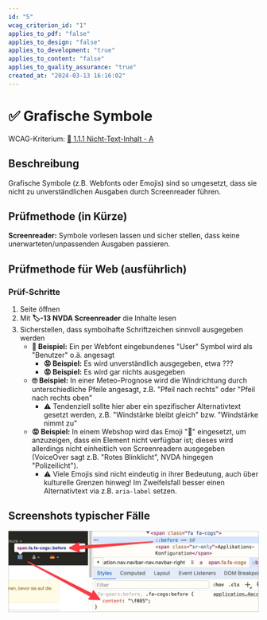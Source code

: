 ```yaml
---
id: "5"
wcag_criterion_id: "1"
applies_to_pdf: "false"
applies_to_design: "false"
applies_to_development: "true"
applies_to_content: "false"
applies_to_quality_assurance: "true"
created_at: "2024-03-13 16:16:02"
---
```


# ✅ Grafische Symbole

WCAG-Kriterium: [📜 1.1.1 Nicht-Text-Inhalt - A](..)

## Beschreibung

Grafische Symbole (z.B. Webfonts oder Emojis) sind so umgesetzt, dass sie nicht zu unverständlichen Ausgaben durch Screenreader führen.

## Prüfmethode (in Kürze)

**Screenreader:** Symbole vorlesen lassen und sicher stellen, dass keine unerwarteten/unpassenden Ausgaben passieren.

## Prüfmethode für Web (ausführlich)

### Prüf-Schritte

1. Seite öffnen
1. Mit **🏷️-13 NVDA Screenreader** die Inhalte lesen
1. Sicherstellen, dass symbolhafte Schriftzeichen sinnvoll ausgegeben werden
    - **🙂 Beispiel:** Ein per Webfont eingebundenes "User" Symbol wird als "Benutzer" o.ä. angesagt
        - **😡 Beispiel:** Es wird unverständlich ausgegeben, etwa ???
        - **😡 Beispiel:** Es wird gar nichts ausgegeben
    - **🙄 Beispiel:** In einer Meteo-Prognose wird die Windrichtung durch unterschiedliche Pfeile angesagt, z.B. "Pfeil nach rechts" oder "Pfeil nach rechts oben"
        - ⚠️ Tendenziell sollte hier aber ein spezifischer Alternativtext gesetzt werden, z.B. "Windstärke bleibt gleich" bzw. "Windstärke nimmt zu"
    - **😡 Beispiel:** In einem Webshop wird das Emoji "🚨" eingesetzt, um anzuzeigen, dass ein Element nicht verfügbar ist; dieses wird allerdings nicht einheitlich von Screenreadern ausgegeben (VoiceOver sagt z.B. "Rotes Blinklicht", NVDA hingegen "Polizeilicht").
        - ⚠️ Viele Emojis sind nicht eindeutig in ihrer Bedeutung, auch über kulturelle Grenzen hinweg! Im Zweifelsfall besser einen Alternativtext via z.B. `aria-label` setzen.

## Screenshots typischer Fälle

![Per Webfont eingebundenes Symbol in A4AA](images/per-webfont-eingebundenes-symbol-in-a4aa.png)
